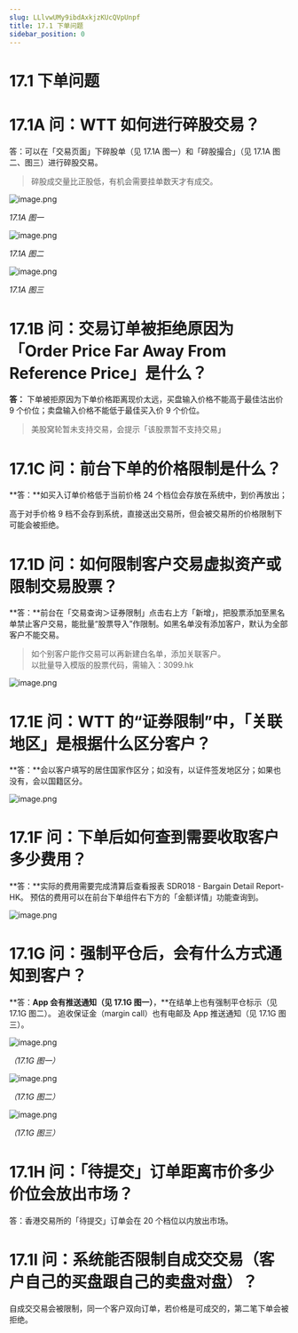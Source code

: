 ```yaml
---
slug: LLlvwUMy9ibdAxkjzKUcQVpUnpf
title: 17.1 下单问题
sidebar_position: 0
---
```



# 17.1 下单问题


# 17.1A 问：WTT 如何进行碎股交易？


答：可以在「交易页面」下碎股单（见 17.1A 图一）和「碎股撮合」（见 17.1A 图二、图三）进行碎股交易。

> 碎股成交量比正股低，有机会需要挂单数天才有成交。

![image.png](/assets/2521bf0886119ddd0d032282930b5a63.png)


_17.1A 图一_


![image.png](/assets/f48c515bdffec270e19ff96ed4a965ea.png)


_17.1A 图二_


![image.png](/assets/2247f473d709a5f29f156b316730ba27.png)


_17.1A 图三_



# 17.1B 问：交易订单被拒绝原因为「Order Price Far Away From Reference Price」是什么？


**答：** 下单被拒原因为下单价格距离现价太远，买盘输入价格不能高于最佳沽出价 9 个价位；卖盘输入价格不能低于最佳买入价 9 个价位。

> 美股窝轮暂未支持交易，会提示「该股票暂不支持交易」

# 17.1C 问：前台下单的价格限制是什么？


**答：**如买入订单价格低于当前价格 24 个档位会存放在系统中，到价再放出；


高于对手价格 9 档不会存到系统，直接送出交易所，但会被交易所的价格限制下可能会被拒绝。


# 17.1D 问：如何限制客户交易虚拟资产或限制交易股票？


**答：**前台在「交易查询＞证券限制」点击右上方「新增」，把股票添加至黑名单禁止客户交易，能批量“股票导入”作限制。如黑名单没有添加客户，默认为全部客户不能交易。

> 如个别客户能作交易可以再新建白名单，添加关联客户。  
> 以批量导入模版的股票代码，需输入：3099.hk

![image.png](/assets/3a4d64b58b0d9f1b29f97a7d03bf136d.png)


# 17.1E 问：WTT 的“证券限制”中，「关联地区」是根据什么区分客户？


**答：**会以客户填写的居住国家作区分；如没有，以证件签发地区分；如果也没有，会以国籍区分。


![image.png](/assets/9aef5811d54b334aed6273afae770e48.png)


# 17.1F 问：下单后如何查到需要收取客户多少费用？


**答：**实际的费用需要完成清算后查看报表 SDR018 - Bargain Detail Report-HK。
预估的费用可以在前台下单组件右下方的「金额详情」功能查询到。


![image.png](/assets/8b1ec447084784f8d47e98bafb4d6171.png)


# 17.1G 问：强制平仓后，会有什么方式通知到客户？


**答：**App 会有推送通知（见 17.1G 图一）**，**在结单上也有强制平仓标示（见 17.1G 图二）。
追收保证金（margin call）也有电邮及 App 推送通知（见 17.1G 图三）。



![image.png](/assets/3a0640e3a96ccf8838dd119eb56c2d23.png)


_（17.1G 图一）_


![image.png](/assets/bb8831c405cf5e70315b340fed779b74.png)


_（17.1G 图二）_


![image.png](/assets/5be453c967806c28a3c252bf08b1e8b0.png)


_（17.1G 图三）_


# 17.1H 问：「待提交」订单距离市价多少价位会放出市场？


答：香港交易所的「待提交」订单会在 20 个档位以内放出市场。


# 17.1I 问：系统能否限制自成交交易（客户自己的买盘跟自己的卖盘对盘）？


自成交交易会被限制，同一个客户双向订单，若价格是可成交的，第二笔下单会被拒绝。

